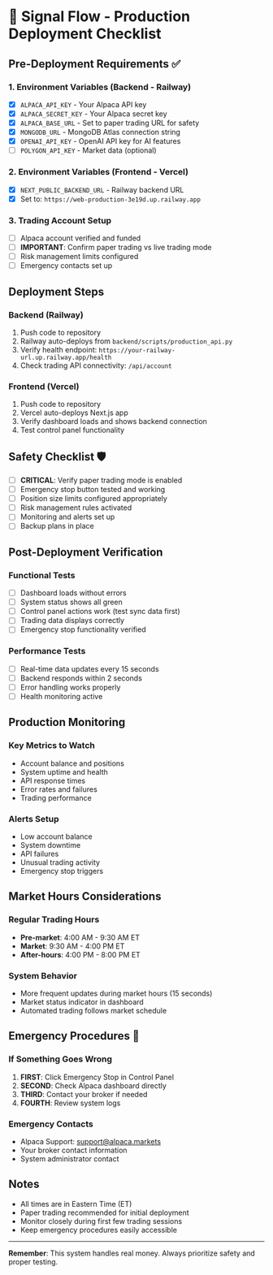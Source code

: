 # 🚀 Signal Flow - Production Deployment Checklist

## Pre-Deployment Requirements ✅

### 1. Environment Variables (Backend - Railway)
- [x] `ALPACA_API_KEY` - Your Alpaca API key
- [x] `ALPACA_SECRET_KEY` - Your Alpaca secret key  
- [x] `ALPACA_BASE_URL` - Set to paper trading URL for safety
- [x] `MONGODB_URL` - MongoDB Atlas connection string
- [x] `OPENAI_API_KEY` - OpenAI API key for AI features
- [ ] `POLYGON_API_KEY` - Market data (optional)

### 2. Environment Variables (Frontend - Vercel)  
- [x] `NEXT_PUBLIC_BACKEND_URL` - Railway backend URL
- [x] Set to: `https://web-production-3e19d.up.railway.app`

### 3. Trading Account Setup
- [ ] Alpaca account verified and funded
- [ ] **IMPORTANT**: Confirm paper trading vs live trading mode
- [ ] Risk management limits configured
- [ ] Emergency contacts set up

## Deployment Steps 

### Backend (Railway)
1. Push code to repository
2. Railway auto-deploys from `backend/scripts/production_api.py`
3. Verify health endpoint: `https://your-railway-url.up.railway.app/health`
4. Check trading API connectivity: `/api/account`

### Frontend (Vercel)
1. Push code to repository  
2. Vercel auto-deploys Next.js app
3. Verify dashboard loads and shows backend connection
4. Test control panel functionality

## Safety Checklist 🛡️

- [ ] **CRITICAL**: Verify paper trading mode is enabled
- [ ] Emergency stop button tested and working
- [ ] Position size limits configured appropriately
- [ ] Risk management rules activated
- [ ] Monitoring and alerts set up
- [ ] Backup plans in place

## Post-Deployment Verification

### Functional Tests
- [ ] Dashboard loads without errors
- [ ] System status shows all green
- [ ] Control panel actions work (test sync data first)
- [ ] Trading data displays correctly
- [ ] Emergency stop functionality verified

### Performance Tests
- [ ] Real-time data updates every 15 seconds
- [ ] Backend responds within 2 seconds
- [ ] Error handling works properly
- [ ] Health monitoring active

## Production Monitoring

### Key Metrics to Watch
- Account balance and positions
- System uptime and health
- API response times
- Error rates and failures
- Trading performance

### Alerts Setup
- Low account balance
- System downtime
- API failures
- Unusual trading activity
- Emergency stop triggers

## Market Hours Considerations 

### Regular Trading Hours
- **Pre-market**: 4:00 AM - 9:30 AM ET
- **Market**: 9:30 AM - 4:00 PM ET  
- **After-hours**: 4:00 PM - 8:00 PM ET

### System Behavior
- More frequent updates during market hours (15 seconds)
- Market status indicator in dashboard
- Automated trading follows market schedule

## Emergency Procedures 🚨

### If Something Goes Wrong
1. **FIRST**: Click Emergency Stop in Control Panel
2. **SECOND**: Check Alpaca dashboard directly
3. **THIRD**: Contact your broker if needed
4. **FOURTH**: Review system logs

### Emergency Contacts
- Alpaca Support: support@alpaca.markets
- Your broker contact information
- System administrator contact

## Notes
- All times are in Eastern Time (ET)
- Paper trading recommended for initial deployment
- Monitor closely during first few trading sessions
- Keep emergency procedures easily accessible

---
**Remember**: This system handles real money. Always prioritize safety and proper testing.
